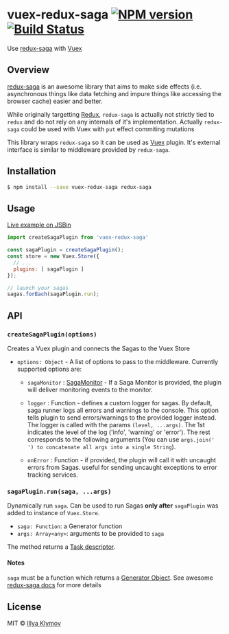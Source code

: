 # vuex-redux-saga [![NPM version](https://img.shields.io/npm/v/vuex-redux-saga.svg?style=flat-square)](https://www.npmjs.com/package/vuex-redux-saga) [![Build Status](https://img.shields.io/travis/xanf/vuex-redux-saga.svg?style=flat-square)](https://travis-ci.org/xanf/vuex-redux-saga)
Use [redux-saga](https://github.com/redux-saga/redux-saga) with [Vuex](https://vuex.vuejs.org)

## Overview
[redux-saga](https://github.com/redux-saga/redux-saga) is an awesome library that aims to make side effects (i.e. asynchronous things like data fetching and impure things like accessing the browser cache) easier and better.

While originally targetting [Redux](https://github.com/reactjs/redux), `redux-saga` is actually not strictly tied to `redux` and do not rely on any internals of it's implementation. Actually `redux-saga` could be used with Vuex with `put` effect commiting mutations

This library wraps `redux-saga` so it can be used as [Vuex](https://vuex.vuejs.org/) plugin. It's external interface is similar to middleware provided by `redux-saga`.
## Installation

```bash
$ npm install --save vuex-redux-saga redux-saga
```

## Usage
[Live example on JSBin](http://jsbin.com/mabixivuxe/1/edit?html,js,output)

```js
import createSagaPlugin from 'vuex-redux-saga'

const sagaPlugin = createSagaPlugin();
const store = new Vuex.Store({
  // ...
  plugins: [ sagaPlugin ]
});

// launch your sagas
sagas.forEach(sagaPlugin.run);
```

## API
### `createSagaPlugin(options)`

Creates a Vuex plugin and connects the Sagas to the Vuex Store

- `options: Object` - A list of options to pass to the middleware. Currently supported options are:

  - `sagaMonitor` : [SagaMonitor](https://redux-saga.github.io/redux-saga/docs/api/index.html#sagamonitor) - If a Saga Monitor is provided, the plugin will deliver monitoring events to the monitor.

  - `logger` : Function -  defines a custom logger for sagas. By default, saga runner logs all errors and
warnings to the console. This option tells plugin to send errors/warnings to the provided logger instead. The logger is called with the params `(level, ...args)`. The 1st indicates the level of the log ('info', 'warning' or 'error'). The rest corresponds to the following arguments (You can use `args.join(' ') to concatenate all args into a single String`).
  - `onError` : Function - if provided, the plugin will call it with uncaught errors from Sagas. useful for sending uncaught exceptions to error tracking services.

### `sagaPlugin.run(saga, ...args)`

Dynamically run `saga`. Can be used to run Sagas **only after** `sagaPlugin` was added to instance of `Vuex.Store`.

- `saga: Function`: a Generator function
- `args: Array<any>`: arguments to be provided to `saga`

The method returns a [Task descriptor](https://redux-saga.github.io/redux-saga/docs/api/index.html#task-descriptor).

#### Notes

`saga` must be a function which returns a [Generator Object](https://developer.mozilla.org/en-US/docs/Web/JavaScript/Reference/Global_Objects/Generator).
See awesome [redux-saga docs](https://redux-saga.github.io/redux-saga/docs) for more details

## License

MIT © [Illya Klymov](https://github.com/xanf)
